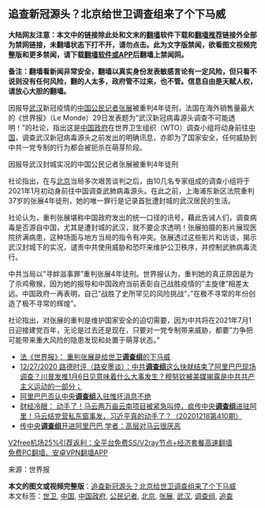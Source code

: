  <h2>追查新冠源头？北京给世卫调查组来了个下马威</h2> <p class="notice"><b>大陆网友注意：本文中的链接除此处和文末的<a href="https://github.com/bannedbook/fanqiang" >翻墙</a>软件下载和<a href="https://github.com/killgcd/justmysocks/blob/master/README.md">翻墙推荐</a>链接外全部为禁网链接，未翻墙状态下打不开，请勿点击。此为文字版禁闻，欲看图文视频完整版和更多禁闻，请下载<a href="https://github.com/bannedbook/fanqiang">翻墙软件或APP</a>后翻墙上禁闻网。</p><p>备注：翻墙看新闻非常安全，翻墙以真实身份发表敏感言论有一定风险，但只看不说则没有任何风险，翻的人太多，政府管不过来，也不管。信息自由是天赋人权，请放心大胆的翻墙。</b></p>  <div class="entry"> <p>因报导<a href="https://www.bannedbook.org/bnews/tag/%e6%ad%a6%e6%b1%89/" class="st_tag internal_tag" rel="tag" title="标签 武汉 下的日志">武汉</a>新冠疫情的<span class='wp_keywordlink_affiliate'><a href="https://www.bannedbook.org/" title="中国" target="_blank">中国</a></span><a href="https://www.bannedbook.org/bnews/tag/%E5%85%AC%E6%B0%91%E8%AE%B0%E8%80%85/" class="st_tag internal_tag" rel="tag" title="标签 公民记者 下的日志">公民记者</a><a href="https://www.bannedbook.org/bnews/tag/%e5%bc%a0%e5%b1%95/" class="st_tag internal_tag" rel="tag" title="标签 张展 下的日志">张展</a>被重判4年徒刑，法国在海外销售量最大的《世界报》（Le Monde）29日发表题为&#8221;武汉新冠病毒源头调查不可能透明！&#8221;的社论，指出这是<a href="https://www.bannedbook.org/bnews/tag/%e4%b8%ad%e5%9b%bd%e6%94%bf%e5%ba%9c/" class="st_tag internal_tag" rel="tag" title="标签 中国政府 下的日志">中国政府</a>在世界卫生组织（WTO）调查小组将动身前往<a href="https://www.bannedbook.org/bnews/tag/%E4%B8%AD%E5%9B%BD/" class="st_tag internal_tag" rel="tag" title="标签 中国 下的日志">中国</a>，调查武汉新冠病毒源头之前发出的明确讯息，亦即为了国家安全，任何威胁到中共一党专制的行为都会被扼杀在萌芽阶段。</p> <p>因报导武汉封城实况的中国公民记者张展被重判4年徒刑</p>  <p>社论指出，在与<a href="https://www.bannedbook.org/bnews/tag/%e5%8c%97%e4%ba%ac/" class="st_tag internal_tag" rel="tag" title="标签 北京 下的日志">北京</a>当局多次艰苦谈判之后，由10几名专家组成的调查小组将于2021年1月初动身前往中国调查武肺病毒源头。在此之前，上海浦东新区法院重判37岁的张展4年徒刑，她的唯一罪行是记录首批遭封城的武汉居民的生活。</p> <p>社论认为，重判张展堪称中国政府发出的统一口径的讯号，藉此告诫人们，调查病毒是否源自中国，尤其是遭封城的武汉，就不要企求透明！张展拍摄的影片展现医院挤满病患，这种场面与地方当局的指令有冲突。张展透过这些影片和访谈，揭示武汉封城下的实况，谴责中共使用威胁和恐吓来维护公卫秩序，并控制武肺病毒流行。</p>  <p>中共当局以&#8221;寻衅滋事罪&#8221;重判张展4年徒刑。世界报认为，重判她的真正原因是为了杀鸡儆猴，因为她的报导和中国政府当前表彰自己战胜疫情的&#8221;主旋律&#8221;相差太远。中国政府一再表明，自己&#8221;战胜了史所罕见的风险挑战&#8221;，&#8221;在极不寻常的年份创造了极不寻常的辉煌&#8221;。</p> <p>社论指出，对张展的重判是维护国家安全的迫切需要，因为中共将在2021年7月1日迎接建党百年，无论是过去还是现在，只要对一党专制带来威胁，都要&#8221;力争把可能带来重大风险的隐患发现和处置于萌芽状态。&#8221;</p>  <ul class='op-related-articles' title='相关阅读'> <li><a href='https://www.bannedbook.org/bnews/headline/20201230/1457487.html' target='_blank'>法《世界报》： 重判张展是给世卫<b>调查组</b>的下马威</a></li> <li><a href='https://www.bannedbook.org/bnews/bannedvideo/20201227/1456037.html' target='_blank'>12/27/2020 路德时评（路安墨谈）：中共<b>调查组</b>这么快就结束了阿里巴巴现场调查？川普发推1月6日见意味着什么大事发生？穆努钦被美媒揭露是中共共产主义运动的一部分；</a></li> <li><a href='https://www.bannedbook.org/bnews/headline/20201219/1450997.html' target='_blank'>阿里巴巴否认中央<b>调查组</b>入驻惟坏消息不绝</a></li> <li><a href='https://www.bannedbook.org/bnews/bannedvideo/20201219/1450687.html' target='_blank'>财经冷眼： 动手了！马云两万亩云南项目被紧急叫停，疯传中央<b>调查组</b>进驻阿里！马云结党营私东窗事发，习近平真的动手了？（20201218第410期）</a></li> <li><a href='https://www.bannedbook.org/bnews/comments/20201218/1450241.html' target='_blank'>传中央<b>调查组</b>开进阿里巴巴 学者：高层对马云很厌恶</a></li> </ul> <p class="texttj"> <a href="https://www.bannedbook.org/forum23/topic22702.html" target="_blank">V2free机场25%引荐返利：全平台免费SS/V2ray节点+经济套餐高速翻墙</a><br/> <a href="https://github.com/bannedbook/fanqiang/wiki/%E7%A6%81%E9%97%BB%E7%BD%91%E5%AE%89%E5%8D%93%E7%BF%BB%E5%A2%99%E6%96%B0%E9%97%BBAPP" target="_blank">免费PC翻墙、安卓VPN翻墙APP</a></p><p> 来源：世界报 </p><a name='sharetosocial'></a>       <div><b>本文的图文或视频完整版</b>：<a href='https://www.bannedbook.org/bnews/comments/20201230/1457879.html'>追查新冠源头？北京给世卫调查组来了个下马威</a></div>  </div><!--END ENTRY--> <div class="postfooter"> <div>本文标签：<a href="https://www.bannedbook.org/bnews/tag/%E4%B8%96%E5%8D%AB/" rel="tag">世卫</a>, <a href="https://www.bannedbook.org/bnews/tag/%E4%B8%AD%E5%9B%BD/" rel="tag">中国</a>, <a href="https://www.bannedbook.org/bnews/tag/%e4%b8%ad%e5%9b%bd%e6%94%bf%e5%ba%9c/" rel="tag">中国政府</a>, <a href="https://www.bannedbook.org/bnews/tag/%E5%85%AC%E6%B0%91%E8%AE%B0%E8%80%85/" rel="tag">公民记者</a>, <a href="https://www.bannedbook.org/bnews/tag/%e5%8c%97%e4%ba%ac/" rel="tag">北京</a>, <a href="https://www.bannedbook.org/bnews/tag/%e5%bc%a0%e5%b1%95/" rel="tag">张展</a>, <a href="https://www.bannedbook.org/bnews/tag/%e6%ad%a6%e6%b1%89/" rel="tag">武汉</a>, <a href="https://www.bannedbook.org/bnews/tag/%E8%B0%83%E6%9F%A5%E7%BB%84/" rel="tag">调查组</a>, <a href="https://www.bannedbook.org/bnews/tag/%E8%BF%BD%E6%9F%A5/" rel="tag">追查</a></div>  </div><!--END POSTFOOTER--> 